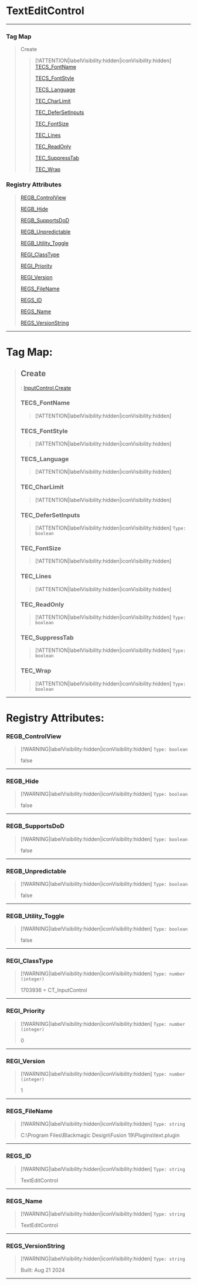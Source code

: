 # TextEditControl
___
### Tag Map
> Create
>
>> [!ATTENTION|labelVisibility:hidden|iconVisibility:hidden]
>> [TECS_FontName](#TECS_FontName)
>>
>> [TECS_FontStyle](#TECS_FontStyle)
>>
>> [TECS_Language](#TECS_Language)
>>
>> [TEC_CharLimit](#TEC_CharLimit)
>>
>> [TEC_DeferSetInputs](#TEC_DeferSetInputs)
>>
>> [TEC_FontSize](#TEC_FontSize)
>>
>> [TEC_Lines](#TEC_Lines)
>>
>> [TEC_ReadOnly](#TEC_ReadOnly)
>>
>> [TEC_SuppressTab](#TEC_SuppressTab)
>>
>> [TEC_Wrap](#TEC_Wrap)
>>
### Registry Attributes
> [REGB_ControlView](#REGB_ControlView)
>
> [REGB_Hide](#REGB_Hide)
>
> [REGB_SupportsDoD](#REGB_SupportsDoD)
>
> [REGB_Unpredictable](#REGB_Unpredictable)
>
> [REGB_Utility_Toggle](#REGB_Utility_Toggle)
>
> [REGI_ClassType](#REGI_ClassType)
>
> [REGI_Priority](#REGI_Priority)
>
> [REGI_Version](#REGI_Version)
>
> [REGS_FileName](#REGS_FileName)
>
> [REGS_ID](#REGS_ID)
>
> [REGS_Name](#REGS_Name)
>
> [REGS_VersionString](#REGS_VersionString)
>
___

# Tag Map: <!-- {docsify-ignore} -->

>## Create 
> : [InputControl.Create](InputControl.md#Create)
>### TECS_FontName
>> [!ATTENTION|labelVisibility:hidden|iconVisibility:hidden]
>### TECS_FontStyle
>> [!ATTENTION|labelVisibility:hidden|iconVisibility:hidden]
>### TECS_Language
>> [!ATTENTION|labelVisibility:hidden|iconVisibility:hidden]
>### TEC_CharLimit
>> [!ATTENTION|labelVisibility:hidden|iconVisibility:hidden]
>### TEC_DeferSetInputs
>> [!ATTENTION|labelVisibility:hidden|iconVisibility:hidden]
>> `Type: boolean`
>>
>### TEC_FontSize
>> [!ATTENTION|labelVisibility:hidden|iconVisibility:hidden]
>### TEC_Lines
>> [!ATTENTION|labelVisibility:hidden|iconVisibility:hidden]
>### TEC_ReadOnly
>> [!ATTENTION|labelVisibility:hidden|iconVisibility:hidden]
>> `Type: boolean`
>>
>### TEC_SuppressTab
>> [!ATTENTION|labelVisibility:hidden|iconVisibility:hidden]
>> `Type: boolean`
>>
>### TEC_Wrap
>> [!ATTENTION|labelVisibility:hidden|iconVisibility:hidden]
>> `Type: boolean`
>>
___


# Registry Attributes: <!-- {docsify-ignore} -->

### REGB_ControlView
> [!WARNING|labelVisibility:hidden|iconVisibility:hidden]
> `Type: boolean`
>
> false
>
___

### REGB_Hide
> [!WARNING|labelVisibility:hidden|iconVisibility:hidden]
> `Type: boolean`
>
> false
>
___

### REGB_SupportsDoD
> [!WARNING|labelVisibility:hidden|iconVisibility:hidden]
> `Type: boolean`
>
> false
>
___

### REGB_Unpredictable
> [!WARNING|labelVisibility:hidden|iconVisibility:hidden]
> `Type: boolean`
>
> false
>
___

### REGB_Utility_Toggle
> [!WARNING|labelVisibility:hidden|iconVisibility:hidden]
> `Type: boolean`
>
> false
>
___

### REGI_ClassType
> [!WARNING|labelVisibility:hidden|iconVisibility:hidden]
> `Type: number (integer)`
>
> 1703936 = CT_InputControl
>
___

### REGI_Priority
> [!WARNING|labelVisibility:hidden|iconVisibility:hidden]
> `Type: number (integer)`
>
> 0
>
___

### REGI_Version
> [!WARNING|labelVisibility:hidden|iconVisibility:hidden]
> `Type: number (integer)`
>
> 1
>
___

### REGS_FileName
> [!WARNING|labelVisibility:hidden|iconVisibility:hidden]
> `Type: string`
>
> C:\Program Files\Blackmagic Design\Fusion 19\Plugins\text.plugin
>
___

### REGS_ID
> [!WARNING|labelVisibility:hidden|iconVisibility:hidden]
> `Type: string`
>
> TextEditControl
>
___

### REGS_Name
> [!WARNING|labelVisibility:hidden|iconVisibility:hidden]
> `Type: string`
>
> TextEditControl
>
___

### REGS_VersionString
> [!WARNING|labelVisibility:hidden|iconVisibility:hidden]
> `Type: string`
>
> Built: Aug 21 2024
>
___

